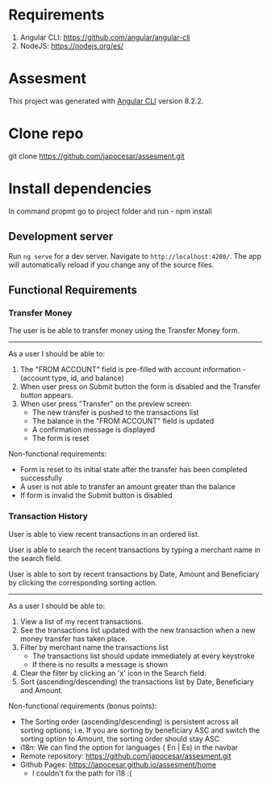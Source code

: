 # Requirements
1. Angular CLI: https://github.com/angular/angular-cli
2. NodeJS: https://nodejs.org/es/

# Assesment

This project was generated with [Angular CLI](https://github.com/angular/angular-cli) version 8.2.2.

# Clone repo
git clone https://github.com/japocesar/assesment.git

# Install dependencies
In command propmt go to project folder and run
    - npm install

## Development server

Run `ng serve` for a dev server. Navigate to `http://localhost:4200/`. The app will automatically reload if you change any of the source files.


## Functional Requirements

### Transfer Money

The user is be able to transfer money using the Transfer Money form.

---

As a user I should be able to:

1. The "FROM ACCOUNT" field is pre-filled with account information - (account type, id, and balance)
2. When user press on Submit button the form is disabled and the Transfer button appears.
3. When user press "Transfer" on the preview screen:
    - The new transfer is pushed to the transactions list
    - The balance in the "FROM ACCOUNT" field is updated
    - A confirmation message is displayed
    - The form is reset

Non-functional requirements:

- Form is reset to its initial state after the transfer has been completed successfully
- A user is not able to transfer an amount greater than the balance
- If form is invalid the Submit button is disabled

### Transaction History

User is able to view recent transactions in an ordered list.

User is able to search the recent transactions by typing a merchant name in the search field.

User is able to sort by recent transactions by Date, Amount and Beneficiary by clicking the corresponding sorting action.

---

As a user I should be able to:

1. View a list of my recent transactions.
2. See the transactions list updated with the new transaction when a new money transfer has taken place.
3. Filter by merchant name the transactions list
    - The transactions list should update immediately at every keystroke
    - If there is no results a message is shown
4. Clear the filter by clicking an 'x' icon in the Search field.
4. Sort (ascending/descending) the transactions list by Date, Beneficiary and Amount.

Non-functional requirements (bonus points):

- The Sorting order (ascending/descending) is persistent across all sorting options; i.e. If you are sorting by beneficiary ASC and switch the sorting option to Amount, the sorting order should stay ASC
- i18n: We can find the option for languages ( En | Es) in the navbar
- Remote repository: https://github.com/japocesar/assesment.git
- Github Pages: https://japocesar.github.io/assesment/home
    - I couldn't fix the path for i18 :(
